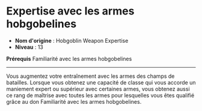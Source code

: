 # Expertise avec les armes hobgobelines

 * **Nom d'origine** : Hobgoblin Weapon Expertise
 * **Niveau** : 13


<p><span id="ctl00_MainContent_DetailedOutput"><strong>Prérequis</strong> Familiarité avec les armes hobgobelines<br></span></p>
<hr>
<p>Vous augmentez votre entraînement avec les armes des champs de batailles. Lorsque vous obtenez une capacité de classe qui vous accorde un maniement expert ou supérieur avec certaines armes, vous obtenez aussi ce rang de maîtrise avec toutes les armes pour lesquelles vous êtes qualifié grâce au don Familiarité avec les armes hobgobelines.&nbsp;</p>
